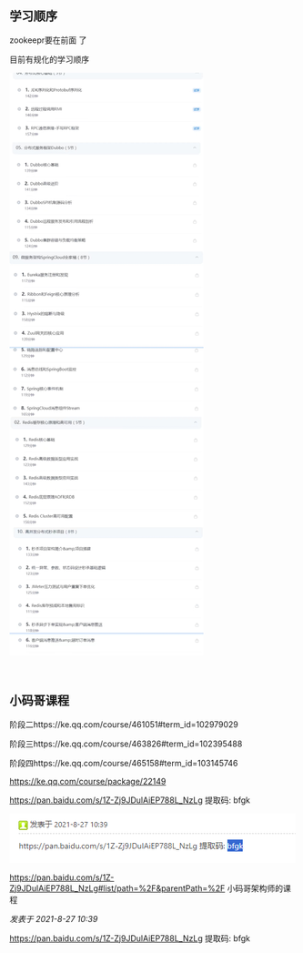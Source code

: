 ## 学习顺序

zookeepr要在前面 了  



目前有规化的学习顺序

![img](https://raw.githubusercontent.com/Eat-garlic/picture/master/img/20240202103628.png)

​		


## 小码哥课程 

阶段二https://ke.qq.com/course/461051#term_id=102979029   

阶段三https://ke.qq.com/course/463826#term_id=102395488

阶段四https://ke.qq.com/course/465158#term_id=103145746

https://ke.qq.com/course/package/22149





https://pan.baidu.com/s/1Z-Zj9JDulAiEP788L_NzLg 提取码: bfgk

![image-20240201174252671](https://raw.githubusercontent.com/Eat-garlic/picture/master/img/20240201174252.png)





https://pan.baidu.com/s/1Z-Zj9JDulAiEP788L_NzLg#list/path=%2F&parentPath=%2F  小码哥架构师的课程 





*发表于 2021-8-27 10:39*

https://pan.baidu.com/s/1Z-Zj9JDulAiEP788L_NzLg 提取码: bfgk